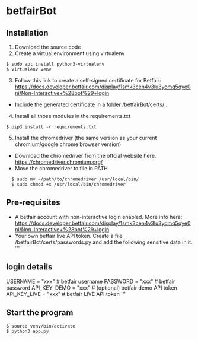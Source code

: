 # betfairBot

## Installation
1. Download the source code
2. Create a virtual environment using virtualenv 
```
$ sudo apt install python3-virtualenv
$ virtualenv venv
```
3. Follow this link to create a self-signed certificate for Betfair: https://docs.developer.betfair.com/display/1smk3cen4v3lu3yomq5qye0ni/Non-Interactive+%28bot%29+login 
- Include the generated certificate in a folder /betfairBot/certs/ .
4. Install all those modules in the requirements.txt
```
$ pip3 install -r requirements.txt
```
5. Install the chromedriver (the same version as your current chromium/google chrome browser version)
- Download the chromedriver from the offcial website here. https://chromedriver.chromium.org/
- Move the chromedriver to file in PATH
```
  $ sudo mv ~/path/to/chromedriver /usr/local/bin/
  $ sudo chmod +x /usr/local/bin/chromedriver
```

## Pre-requisites
- A betfair account with non-interactive login enabled. More info here: https://docs.developer.betfair.com/display/1smk3cen4v3lu3yomq5qye0ni/Non-Interactive+%28bot%29+login
- Your own betfair live API token. Create a file /betfairBot/certs/passwords.py and add the following sensitive data in it.
'''
## login details
USERNAME = "xxx" # betfair username
PASSWORD = "xxx" # betfair password 
API_KEY_DEMO = "xxx" # (optional) betfair demo API token
API_KEY_LIVE = "xxx" # betfair LIVE API token
'''

## Start the program
```
$ source venv/bin/activate
$ python3 app.py
```
